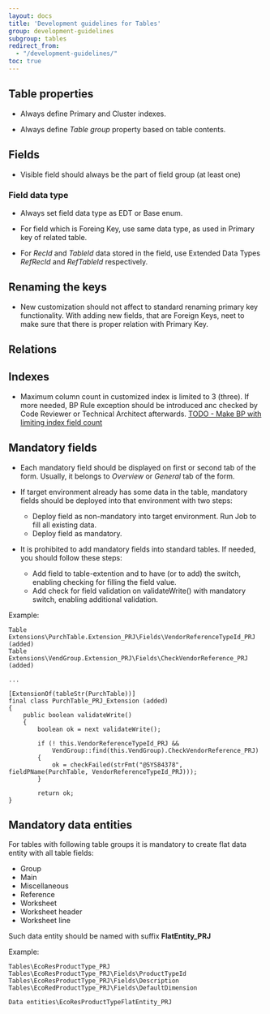 ```yaml
---
layout: docs
title: 'Development guidelines for Tables'
group: development-guidelines
subgroup: tables
redirect_from:
  - "/development-guidelines/"
toc: true
---
```


## Table properties

- Always define Primary and Cluster indexes.

- Always define _Table group_ property based on table contents.

## Fields

- Visible field should always be the part of field group (at least one)

### Field data type

- Always set field data type as EDT or Base enum.

- For field which is Foreing Key, use same data type, as used in Primary key of related table.

- For _RecId_ and _TableId_ data stored in the field, use Extended Data Types _RefRecId_ and _RefTableId_ respectively. 

## Renaming the keys

- New customization should not affect to standard renaming primary key functionality. With adding new fields, that are Foreign Keys, neet to make sure that there is proper relation with Primary Key. 

## Relations


## Indexes

- Maximum column count in customized index is limited to 3 (three). If more needed, BP Rule exception should be introduced anc checked by Code Reviewer or Technical Architect afterwards. 
[TODO - Make BP with limiting index field count](todo.md)

## Mandatory fields

- Each mandatory field should be displayed on first or second tab of the form. Usually, it belongs to _Overview_ or _General_ tab of the form.

- If target environment already has some data in the table, mandatory fields should be deployed into that environment with two steps:
  - Deploy field as non-mandatory into target environment. Run Job to fill all existing data.
  - Deploy field as mandatory.

- It is prohibited to add mandatory fields into standard tables. If needed, you should follow these steps:
  - Add field to table-extention and to have (or to add) the switch, enabling checking for filling the field value.
  - Add check for field validation on validateWrite() with mandatory switch, enabling additional validation.

Example:

```
Table Extensions\PurchTable.Extension_PRJ\Fields\VendorReferenceTypeId_PRJ (added)
Table Extensions\VendGroup.Extension_PRJ\Fields\CheckVendorReference_PRJ (added)

...

[ExtensionOf(tableStr(PurchTable))]
final class PurchTable_PRJ_Extension (added)
{
    public boolean validateWrite()
    {
        boolean ok = next validateWrite();
    
        if (! this.VendorReferenceTypeId_PRJ &&
            VendGroup::find(this.VendGroup).CheckVendorReference_PRJ)
        {
            ok = checkFailed(strFmt("@SYS84378", fieldPName(PurchTable, VendorReferenceTypeId_PRJ)));
        }
    
        return ok;
}
```

## Mandatory data entities

For tables with following table groups it is mandatory to create flat data entity with all table fields:

- Group
- Main
- Miscellaneous
- Reference
- Worksheet
- Worksheet header
- Worksheet line

Such data entity should be named with suffix <b>FlatEntity_PRJ</b> 

Example:

```
Tables\EcoResProductType_PRJ
Tables\EcoResProductType_PRJ\Fields\ProductTypeId
Tables\EcoResProductType_PRJ\Fields\Description
Tables\EcoRedProductType_PRJ\Fields\DefaultDimension

Data entities\EcoResProductTypeFlatEntity_PRJ
```
